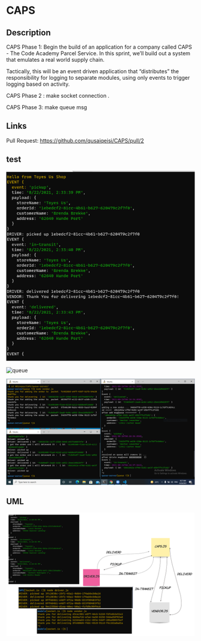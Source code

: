 # CAPS


## Description

CAPS Phase 1: Begin the build of an application for a company called CAPS - The Code Academy Parcel Service. In this sprint, we’ll build out a system that emulates a real world supply chain.

Tactically, this will be an event driven application that “distributes” the responsibility for logging to separate modules, using only events to trigger logging based on activity.

CAPS Phase 2 :
make socket connection .

CAPS Phase 3:
make queue msg 

## Links


Pull Request: https://github.com/qusaiqeisi/CAPS/pull/2

## test

![](img/testcaps.PNG)

![queue](img/labqueue.PN)


![queue](img/lab13.PNG)


## UML
![UML](img/uml.png)